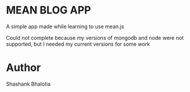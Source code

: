 # MEAN BLOG APP
A simple app made while learning to use mean.js 

Could not complete because my versions of mongodb and node were not supported, but I needed my current versions for some work

# Author
Shashank Bhalotia